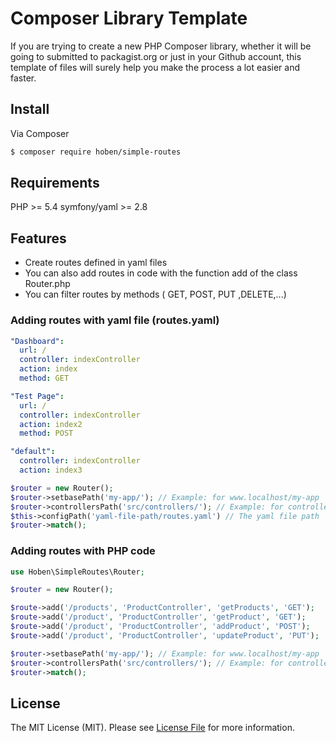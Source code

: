 Composer Library Template
=========================

If you are trying to create a new PHP Composer library, whether it will be going to submitted to packagist.org or just in your Github account, this template of files will surely help you make the process a lot easier and faster.

Install
--------
Via Composer
``` bash
$ composer require hoben/simple-routes
```

Requirements
--------
PHP >= 5.4
symfony/yaml >= 2.8

Features
--------

* Create routes defined in yaml files
* You can also add routes in code with the function add of the class Router.php
* You can filter routes by methods ( GET, POST, PUT ,DELETE,...)

### Adding routes with yaml file (routes.yaml)
```yaml
"Dashboard":
  url: /
  controller: indexController
  action: index
  method: GET

"Test Page":
  url: /
  controller: indexController
  action: index2
  method: POST

"default":
  controller: indexController
  action: index3
```
```php
$router = new Router();
$router->setbasePath('my-app/'); // Example: for www.localhost/my-app
$router->controllersPath('src/controllers/'); // Example: for controllers in www.localhost/my-app/src/controllers
$this->configPath('yaml-file-path/routes.yaml') // The yaml file path
$router->match();
```
### Adding routes with PHP code
```php
use Hoben\SimpleRoutes\Router;

$router = new Router();

$route->add('/products', 'ProductController', 'getProducts', 'GET');
$route->add('/product', 'ProductController', 'getProduct', 'GET');
$route->add('/product', 'ProductController', 'addProduct', 'POST');
$route->add('/product', 'ProductController', 'updateProduct', 'PUT');

$router->setbasePath('my-app/'); // Example: for www.localhost/my-app
$router->controllersPath('src/controllers/'); // Example: for controllers in www.localhost/my-app/src/controllers
$router->match();
```

License
--------
The MIT License (MIT). Please see [License File](https://github.com/hoben/simple-routes/master/LICENSE.md) for more information.

